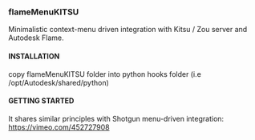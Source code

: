 ### flameMenuKITSU

Minimalistic context-menu driven integration with Kitsu / Zou server and Autodesk Flame.

#### INSTALLATION

copy flameMenuKITSU folder into python hooks folder (i.e /opt/Autodesk/shared/python)

#### GETTING STARTED

It shares similar principles with Shotgun menu-driven integration:
https://vimeo.com/452727908
